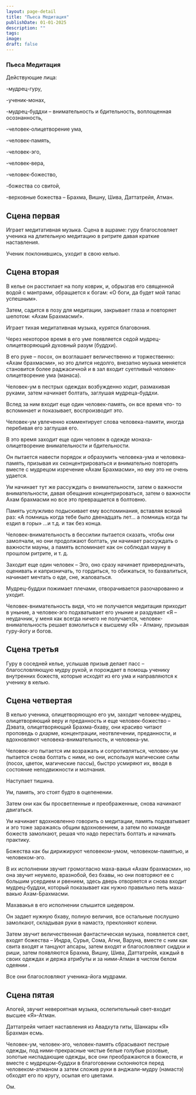 ```yaml
---
layout: page-detail
title: "Пьеса Медитация"
publishDate: 01-01-2025
description: ""
tags:
image:
draft: false
---
```


### Пьеса Медитация

Действующие лица:

\-мудрец-гуру,

\-ученик-монах,

\-мудрец-буддхи – внимательность и бдительность, воплощенная осознанность,

\-человек-олицетворение ума,

\-человек-память,

\-человек-эго,

\-человек-вера,

\-человек-божество,

\-божества со свитой,

\-верховные божества – Брахма, Вишну, Шива, Даттатрейя, Атман.

## Сцена первая

Играет медитативная музыка. Сцена в ашраме: гуру благословляет ученика на длительную медитацию в ритрите давая краткие наставления.

Ученик поклонившись, уходит в свою келью.

## Сцена вторая

В келье он расстилает на полу коврик, и, обрызгав его священной водой с мантрами, обращается к богам: «О боги, да будет мой тапас успешным».

Затем, садится в позу для медитации, закрывает глаза и повторяет шепотом: «Ахам Брахмасми!».

Играет тихая медитативная музыка, курятся благовония.

Через некоторое время в его уме появляется седой мудрец-олицетворяющий духовный разум (буддхи).

В его руке – посох, он возглашает величественно и торжественно: «Ахам брахмасми», но это длится недолго, внезапно музыка меняется становится более раджасичной и в зал входит суетливый человек-олицетворение ума (манаса).

Человек-ум в пестрых одеждах возбужденно ходит, размахивая руками, затем начинает болтать, заглушая мудреца-буддхи.

Вслед за ним входит еще один человек-память, он все время что- то вспоминает и показывает, воспроизводит это.

Человек-ум увлеченно комментирует слова человека-памяти, иногда перебивая его заглушая его.

В это время заходит еще один человек в одежде монаха-олицетворение внимательности и бдительности.

Он пытается навести порядок и образумить человека-ума и человека-память, призывая их сконцентрироваться и внимательно повторять вместе с мудрецом изречение «Ахам Брахмасми», но ему это не очень удается.

Ум начинает тут же рассуждать о внимательности, затем о важности внимательности, давая обещания концентрироваться, затем о важности Ахам брахмасми но все это превращается в болтовню.

Память услужливо подыскивает ему воспоминания, вставляя всякий раз: «А помнишь когда тебе было двенадцать лет... а помнишь когда ты ездил в горы» …и т.д. и так без конца.

Человек-внимательность в бессилии пытается сказать, чтобы они замолчали, но они продолжают болтать, ум начинает рассуждать о важности мауны, а память вспоминает как он соблюдал мауну в прошлом ритрите, и т. д.

Заходит еще один человек – Эго, оно сразу начинает привередничать, оценивать и капризничать, то гордиться, то обижаться, то бахвалиться, начинает мечтать о еде, сне, жаловаться.

Мудрец-буддхи пожимает плечами, отворачивается разочарованно и уходит.

Человек-внимательность видя, что не получается медитация приходит в уныние, а человек-эго подхватывает его уныние и раздувает «Я – неудачник, у меня как всегда ничего не получается, человек-внимательность решает взмолиться к высшему «Я» - Атману, призывая гуру-йогу и богов.

## Сцена третья

Гуру в соседней келье, услышав призыв делает пасс – благословляющую мудру рукой, и порождает в помощь ученику внутренних божеств, которые исходят из его ума и направляются к ученику в келью.

## Сцена четвертая

В келью ученика, олицетворяющую его ум, заходит человек-мудрец, олицетворяющий веру и преданность и еще человек-божество – Дэвата, олицетворяющий Брахма-бхаву, они красиво читают проповедь о дхарме, концентрации, неотвлечении, преданности, и вдохновляют человека-внимательность, и человека-ум.

Человек-эго пытается им возражать и сопротивляться, человек-ум пытается снова болтать с ними, но они, используя магические силы (посох, цветок, магические пассы), быстро усмиряют их, вводя в состояние неподвижности и молчания.

Наступает тишина.

Ум, память, эго стоят будто в оцепенении.

Затем они как бы просветленные и преображенные, снова начинают двигаться.

Ум начинает вдохновленно говорить о медитации, память подхватывает и эго тоже заражаясь общим вдохновением, а затем по команде божеств замолкают, решая что надо перестать болтать и начинать практику.

Божества как бы дирижируют человеком-умом, человеком-памятью, и человеком-эго.

В их исполнении звучит громогласно маха-вакья «Ахам брахмасми», но она звучит неумело, вразнобой, без бхавы, но они повторяют ее с большим усердием и рвением, здесь дверь отворяется и снова входит мудрец-буддхи, который показывает как нужно правильно петь маха-вакью Ахам-Брахмасми.

Махавакья в его исполнении слышится шедевром.

Он задает нужную бхаву, полную величия, все остальные послушно замолкают, складывая руки в намастэ, преклоняют колени.

Затем звучит величественная фантастическая музыка, появляется свет, входят божества – Индра, Сурья, Сома, Агни, Варуна, вместе с ним как свита входят и танцуют апсары, затем входят и благословляют сиддхи и риши, затем появляются Брахма, Вишну, Шива, Даттатрейя, каждый в своих одеждах и держа атрибуты и за ними-Атман в чистом белом одеянии .

Все они благословляют ученика-йога мудрами.

## Сцена пятая

Апогей, звучит невероятная музыка, ослепительный свет-входит высшее «Я»-Атман.

Даттатрейя читает наставления из Авадхута гиты, Шанкары «Я» Брахман есмь.

Человек-ум, человек-эго, человек-память сбрасывают пестрые одежды, под ними-прекрасные чистые белые голубые розовые, золотые ниспадающие одежды, все они преображаются в божеств, и вместе с мудрецом-буддхи в благоговении склоняются перед человеком-атманом а затем сложив руки в анджали-мудру (намастэ) обходят его по кругу, осыпая его цветами.

Ом.
  
  
